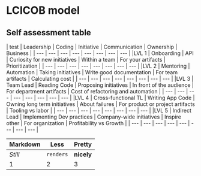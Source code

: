 # LCICOB model
## Self assessment table
| test | Leadership | Coding | Initiative | Communication | Ownership | Business |
| --- | --- | --- | --- | --- | --- | --- | --- |
|LVL 1 | Onboarding | API | Curiosity for new initiatives | Within a team | For your artifacts | Prioritization |
| --- | --- | --- | --- | --- | --- | --- | --- |
|LVL 2 | Mentoring | Automation | Taking initiatives | Write good documentation | For team artifacts | Calculating cost |
| --- | --- | --- | --- | --- | --- | --- | --- |
|LVL 3 | Team Lead | Reading Code | Proposing initiatives | In front of the audience | For department artifacts | Cost of refactoring and automation |
| --- | --- | --- | --- | --- | --- | --- | --- |
|LVL 4 | Cross-functional TL | Writing App Code | Owning long term initiatives | About failures | For product or project artifacts | Tooling vs labor |
| --- | --- | --- | --- | --- | --- | --- | --- |
|LVL 5 | Indirect Lead | Implementing Dev practices | Company-wide initiatives | Inspire other | For organization | Profitability vs Growth |
| --- | --- | --- | --- | --- | --- | --- | --- |

Markdown | Less | Pretty
--- | --- | ---
*Still* | `renders` | **nicely**
1 | 2 | 3
